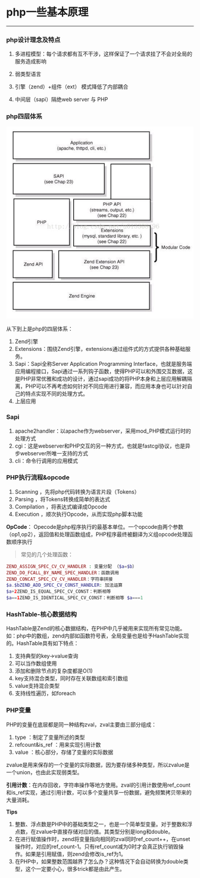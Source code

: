 # php一些基本原理

---

### php设计理念及特点

1. 多进程模型：每个请求都有互不干涉，这样保证了一个请求挂了不会对全局的服务造成影响

2. 弱类型语言
3. 引擎（zend）+组件（ext） 模式降低了内部耦合
4. 中间层（sapi）隔绝web server 与 PHP

### php四层体系

!["php基本架构图"](./phpOringin01.jpg)

从下到上是php的四层体系：
1. Zend引擎
2. Extensions：围绕Zend引擎，extensions通过组件式的方式提供各种基础服务。
3. Sapi：Sapi全称Server Application Programming Interface，也就是服务端应用编程接口，Sapi通过一系列钩子函数，使得PHP可以和外围交互数据，这是PHP非常优雅和成功的设计，通过sapi成功的将PHP本身和上层应用解耦隔离，PHP可以不再考虑如何针对不同应用进行兼容，而应用本身也可以针对自己的特点实现不同的处理方式。
4. 上层应用

### Sapi
1. apache2handler：以apache作为webserver，采用mod_PHP模式运行时的处理方式
2. cgi：这是webserver和PHP交互的另一种方式，也就是fastcgi协议，也是异步webserver所唯一支持的方式
3. cli：命令行调用的应用模式

### PHP执行流程&opcode

1. Scanning ，先将php代码转换为语言片段（Tokens）
2. Parsing ，将Tokens转换成简单的表达式
3. Compilation ，将表达式编译成Opcode
4. Execution ，顺次执行Opcode，从而实现php脚本功能

**OpCode**：
  Opecode是php程序执行的最基本单位。一个opcode由两个参数（op1,op2），返回值和处理函数组成，PHP程序最终被翻译为义组opcode处理函数顺序执行
  >常见的几个处理函数：
  ```php
  ZEND_ASSIGN_SPEC_CV_CV_HANDLER : 变量分配 （$a=$b）
  ZEND_DO_FCALL_BY_NAME_SPEC_HANDLER：函数调用
  ZEND_CONCAT_SPEC_CV_CV_HANDLER：字符串拼接
  $a.$bZEND_ADD_SPEC_CV_CONST_HANDLER: 加法运算
  $a+2ZEND_IS_EQUAL_SPEC_CV_CONST：判断相等
  $a==1ZEND_IS_IDENTICAL_SPEC_CV_CONST：判断相等 $a===1
  ```

  ### HashTable-核心数据结构


HashTable是Zend的核心数据结构，在PHP中几乎被用来实现所有常见功能。如：php中的数组，zend内部如函数符号表，全局变量也是给予HashTable实现的。HashTable具有如下特点：
1. 支持典型的key->value查询
2. 可以当作数组使用
3. 添加和删除节点的复杂度都是O(1)
4. key支持混合类型，同时存在关联数组和索引数组
5. value支持混合类型
6. 支持线性遍历，如foreach

### PHP变量
PHP的变量在底层都是同一种结构zval，zval主要由三部分组成：
1. type ：制定了变量所述的类型
2. refcount&is_ref ：用来实现引用计数
3. value ：核心部分，存储了变量的实际数据

zvalue是用来保存的一个变量的实际数据，因为要存储多种类型，所以zvalue是一个union，也由此实现弱类型。

**引用计数**：在内存回收，字符串操作等地方使用。zval的引用计数使用ref_count和is_ref实现，通过引用计数，可以多个变量共享一份数据，避免频繁拷贝带来的大量消耗。

**Tips**
1. 整数、浮点数是PHP中的基础类型之一，也是一个简单型变量。对于整数和浮点数，在zvalue中直接存储对应的值。其类型分别是long和double。
2. 在进行赋值操作时，zend将变量指向相同的zval同时ref_count++，在unset操作时，对应的ref_count-1。只有ref_count减为0时才会真正执行销毁操作。如果是引用赋值，则zend会修改is_ref为1。
3. 在PHP中，如果整数范围越界了怎么办？这种情况下会自动转换为double类型，这个一定要小心，很多trick都是由此产生。

